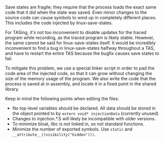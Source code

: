 
Save states are fragile; they require that the process loads the exact same code that it did when the state was saved.
Even minor changes to the source code can cause symbols to wind up in completely different places. This includes the
code injected by linux-save-states.

For TASing, it's not too inconvenient to disable updates for the traced program while recording, as the traced program
is likely stable. However, the same cannot be said for linux-save-states itself. It would be incredibly inconvenient
to find a bug in linux-save-states halfway throughout a TAS, and have to restart the entire TAS because the bugfix
causes save states to fail.

To mitigate this problem, we use a special linker script in order to pad the code area of the injected code, so that it
can grow without changing the size of the memory usage of the program. We also write the code that the process is saved
at in assembly, and locate it in a fixed point in the shared library.

Keep in mind the following points when editing the files:

* No top-level variables should be declared. All data should be stored in the object pointed to by
  `extern void* injectionData` (currently unused)
* Changes to injection.*.S will likely be incompatible with older versions.
* To minimize bloat, libc is not linked in, so not standard functions.
* Minimize the number of exported symbols. Use `static` and `__attribute__((visibility("hidden")))`.

